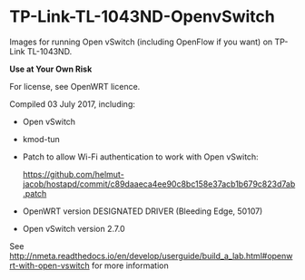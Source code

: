 # TP-Link-TL-1043ND-OpenvSwitch

Images for running Open vSwitch (including OpenFlow if you want) on TP-Link TL-1043ND.

**Use at Your Own Risk**

For license, see OpenWRT licence.

Compiled 03 July 2017, including:

* Open vSwitch

* kmod-tun

* Patch to allow Wi-Fi authentication to work with Open vSwitch:
  
  https://github.com/helmut-jacob/hostapd/commit/c89daaeca4ee90c8bc158e37acb1b679c823d7ab.patch

* OpenWRT version DESIGNATED DRIVER (Bleeding Edge, 50107)

* Open vSwitch version 2.7.0

See http://nmeta.readthedocs.io/en/develop/userguide/build_a_lab.html#openwrt-with-open-vswitch for more information
